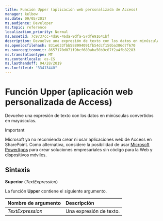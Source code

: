 ```yaml
---
title: Función Upper (aplicación web personalizada de Access)
manager: kelbow
ms.date: 09/05/2017
ms.audience: Developer
ms.topic: reference
localization_priority: Normal
ms.assetid: 7c9737cc-4da6-46da-9dfa-57dfe91641bf
description: Devuelve una expresión de texto con los datos en minúsculas convertidos en mayúsculas.
ms.openlocfilehash: 831e633fbb588994091fb54dcf150ba306d7f670
ms.sourcegitcommit: 8657170d071f9bcf680aba50b9c07f2a4fb82283
ms.translationtype: MT
ms.contentlocale: es-ES
ms.lasthandoff: 04/28/2019
ms.locfileid: "33413440"
---
```

# <a name="upper-function-access-custom-web-app"></a>Función Upper (aplicación web personalizada de Access)

Devuelve una expresión de texto con los datos en minúsculas convertidos en mayúsculas.
  
> [!IMPORTANT]
> Microsoft ya no recomienda crear ni usar aplicaciones web de Access en SharePoint. Como alternativa, considere la posibilidad de usar [Microsoft PowerApps](https://powerapps.microsoft.com/en-us/) para crear soluciones empresariales sin código para la Web y dispositivos móviles. 
  
## <a name="syntax"></a>Sintaxis

 **Superior** (*TextExpression*) 
  
La función **Upper** contiene el siguiente argumento. 
  
|**Nombre de argumento**|**Descripción**|
|:-----|:-----|
| *TextExpression*  <br/> |Una expresión de texto.  <br/> |
   

